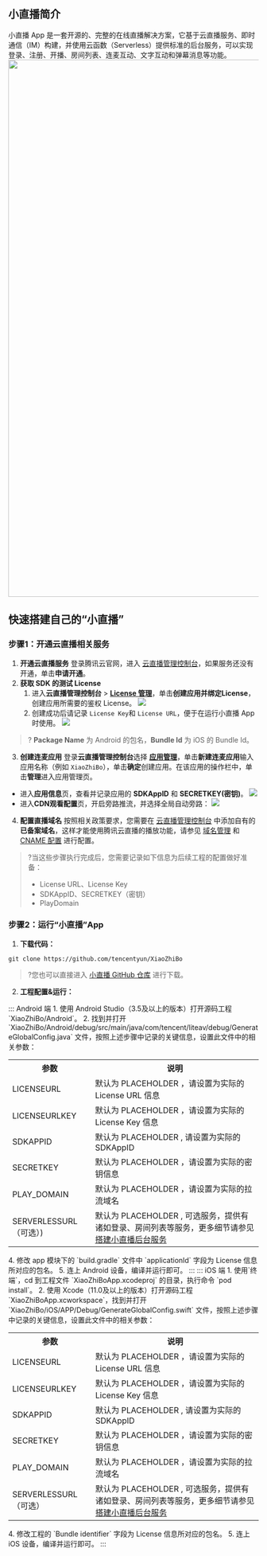 ## 小直播简介
小直播 App 是一套开源的、完整的在线直播解决方案，它基于云直播服务、即时通信（IM）构建，并使用云函数（Serverless）提供标准的后台服务，可以实现登录、注册、开播、房间列表、连麦互动、文字互动和弹幕消息等功能。
<img src="https://qcloudimg.tencent-cloud.cn/raw/f7caa1834fb98f02f72da3721fe0102f.png" width="1080">




## 快速搭建自己的“小直播”
[](id:step1)
### 步骤1：开通云直播相关服务
1. **开通云直播服务**
登录腾讯云官网，进入 [云直播管理控制台](https://console.cloud.tencent.com/live)，如果服务还没有开通，单击**申请开通**。
2.  **获取 SDK 的测试 License**
	1. 进入**云直播管理控制台** > **[License 管理](https://console.cloud.tencent.com/live/license)**，单击**创建应用并绑定License**，创建应用所需要的鉴权 License。
![](https://qcloudimg.tencent-cloud.cn/raw/886dbc5cf9cea301a69a7c06c80390d4.png)
	2. 创建成功后请记录 ` License Key `和 `License URL`，便于在运行小直播 App 时使用。
![](https://qcloudimg.tencent-cloud.cn/raw/5bca99c4b00f23eaa763310dc475ec1e.png)
>? **Package Name** 为 Android 的包名，**Bundle Id** 为 iOS 的 Bundle Id。
3. **创建连麦应用**
登录**云直播管理控制台**选择 **[应用管理](https://console.cloud.tencent.com/live/micro/appmanage)**，单击**新建连麦应用**输入应用名称（例如 `XiaoZhiBo`），单击**确定**创建应用。在该应用的操作栏中，单击**管理**进入应用管理页。
 - 进入**应用信息**页，查看并记录应用的 **SDKAppID** 和 **SECRETKEY(密钥)**。
![](https://qcloudimg.tencent-cloud.cn/raw/cb2b2381b92994404dfece3cdaf77608.png)
 - 进入**CDN观看配置**页，开启旁路推流，并选择全局自动旁路：
![](https://qcloudimg.tencent-cloud.cn/raw/6c95a543b2a324bdd6695fc8aca1e0d3.png)
4.  **配置直播域名**
按照相关政策要求，您需要在  [云直播管理控制台](https://console.cloud.tencent.com/live/domainmanage) 中添加自有的**已备案域名**，这样才能使用腾讯云直播的播放功能，请参见 [域名管理](https://cloud.tencent.com/document/product/267/20381) 和 [CNAME 配置](https://cloud.tencent.com/document/product/267/30560) 进行配置。

>?当这些步骤执行完成后，您需要记录如下信息为后续工程的配置做好准备：
> - License URL、License Key
> - SDKAppID、SECRETKEY（密钥）
> - PlayDomain


[](id:step2)
### 步骤2：运行“小直播”App

1. **下载代码：**
```
git clone https://github.com/tencentyun/XiaoZhiBo
```
>?您也可以直接进入 [小直播 GitHub 仓库](https://github.com/tencentyun/XiaoZhiBo) 进行下载。
2. **工程配置&运行：**
<dx-tabs>
::: Android 端
1. 使用 Android Studio（3.5及以上的版本）打开源码工程 `XiaoZhiBo/Android`。
2. 找到并打开 `XiaoZhiBo/Android/debug/src/main/java/com/tencent/liteav/debug/GenerateGlobalConfig.java` 文件，按照上述步骤中记录的关键信息，设置此文件中的相关参数：
<table>
<tr><th>参数</th><th>说明</th></tr>
<tr>
<td>LICENSEURL</td>
<td>默认为 PLACEHOLDER ，请设置为实际的 License URL 信息</td>
</tr><tr>
<td>LICENSEURLKEY</td>
<td>默认为 PLACEHOLDER ，请设置为实际的 License Key 信息</td>
</tr><tr>
<td>SDKAPPID</td>
<td>默认为 PLACEHOLDER , 请设置为实际的 SDKAppID</td>
</tr><tr>
<td>SECRETKEY</td>
<td>默认为 PLACEHOLDER ，请设置为实际的密钥信息</td>
</tr><tr>
<td>PLAY_DOMAIN</td>
<td>默认为 PLACEHOLDER ，请设置为实际的拉流域名</td>
</tr>
<td>SERVERLESSURL（可选）)</td>
<td>默认为 PLACEHOLDER , 可选服务，提供有诸如登录、房间列表等服务，更多细节请参见 <a href="https://cloud.tencent.com/document/product/454/15187">搭建小直播后台服务</a></td>
</tr><tr>
</table>
4. 修改 app 模块下的 `build.gradle` 文件中 `applicationId` 字段为 License 信息所对应的包名。
5. 连上 Android 设备，编译并运行即可。
:::
::: iOS 端
1. 使用`终端`，cd 到工程文件 `XiaoZhiBoApp.xcodeproj` 的目录，执行命令 `pod install`。
2. 使用 Xcode（11.0及以上的版本）打开源码工程 `XiaoZhiBoApp.xcworkspace`，找到并打开 `XiaoZhiBo/iOS/APP/Debug/GenerateGlobalConfig.swift` 文件，按照上述步骤中记录的关键信息，设置此文件中的相关参数：
<table>
<tr><th>参数</th><th>说明</th></tr>
<tr>
<td>LICENSEURL</td>
<td>默认为 PLACEHOLDER ，请设置为实际的 License URL 信息</td>
</tr><tr>
<td>LICENSEURLKEY</td>
<td>默认为 PLACEHOLDER ，请设置为实际的 License Key 信息</td>
</tr><tr>
<td>SDKAPPID</td>
<td>默认为 PLACEHOLDER , 请设置为实际的 SDKAppID</td>
</tr><tr>
<td>SECRETKEY</td>
<td>默认为 PLACEHOLDER ，请设置为实际的密钥信息</td>
</tr><tr>
<td>PLAY_DOMAIN</td>
<td>默认为 PLACEHOLDER ，请设置为实际的拉流域名</td>
</tr>
<td>SERVERLESSURL（可选）</td>
<td>默认为 PLACEHOLDER , 可选服务，提供有诸如登录、房间列表等服务，更多细节请参见<a href="https://cloud.tencent.com/document/product/454/15187">搭建小直播后台服务</a></td>
</tr><tr>
</table>
4. 修改工程的 `Bundle identifier` 字段为 License 信息所对应的包名。
5.  连上 iOS 设备，编译并运行即可。
:::
</dx-tabs>
